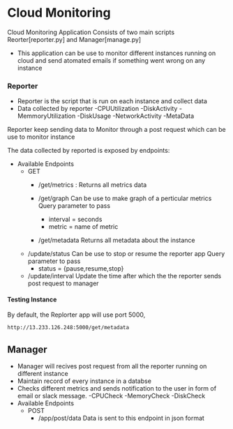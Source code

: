 # Cloud Monitoring


Cloud Monitoring Application Consists of two main scripts Reorter[reporter.py] and Manager[manage.py]

  - This application can be use to monitor different instances running on cloud and send atomated emails if something went wrong on any instance

### Reporter

  - Reporter is the  script that is run on each instance and collect data 
  - Data collected by reporter 
    -CPUUtilization
    -DiskActivity
    -MemmoryUtilization
    -DiskUsage
    -NetworkActivity
    -MetaData

Reporter keep sending data to Monitor through a post request which can be use to monitor instance

The data collected by reported is exposed by endpoints:
  - Available Endpoints
    - GET
      -  /get/metrics : Returns all metrics data
      -  /get/graph
        Can be use to make graph of a perticular metrics
        Query parameter to pass
          - interval = seconds
          - metric = name of metric

      - /get/metadata
Returns all  metadata about the instance
    -  /update/status
    Can be use to stop or resume the reporter app
     Query parameter to pass
        - status = {pause,resume,stop}
    - /update/interval
    Update the time after which the the reporter sends post request to manager
    
    

#### Testing Instance

By default, the Replorter app will use port 5000, 

```sh
http://13.233.126.248:5000/get/metadata
```

## Manager
 - Manager will recives post request from all the reporter running on different instance
 - Maintain record of every instance in a databse
  - Checks different metrics and sends notification to the user in form of email or slack message.
    -CPUCheck 
    -MemoryCheck
    -DiskCheck
 - Available Endpoints
    - POST
        - /app/post/data
        Data is sent to this endpoint in json format
